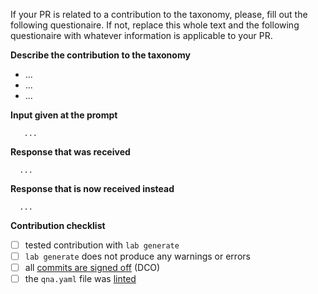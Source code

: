 If your PR is related to a contribution to the taxonomy, please, fill
out the following questionaire. If not, replace this whole text and the
following questionaire with whatever information is applicable to your PR.

**Describe the contribution to the taxonomy**

<!-- A concise description of what the contribution brings, replace "..." in the bullet list -->

- ...
- ...
- ...

**Input given at the prompt**

<!-- What you entered, replace "..." -->

```
   ...
```

**Response that was received**

<!-- What you received in response to your input, replace "..." -->

```
  ...
```

**Response that is now received instead**

<!-- What you receive with your contribution, replace "..." -->

```
  ...
```

**Contribution checklist**

<!-- Insert an x between the empty brackets: [ ] >> [x] -->

- [ ] tested contribution with `lab generate`
- [ ] `lab generate` does not produce any warnings or errors
- [ ] all [commits are signed off](https://github.com/instruct-lab/taxonomy/blob/main/CONTRIBUTING.md#legal) (DCO)
- [ ] the `qna.yaml` file was [linted](https://yamllint.com)
